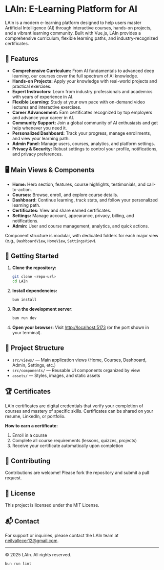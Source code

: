 # LAIn: E-Learning Platform for AI

LAIn is a modern e-learning platform designed to help users master Artificial Intelligence (AI) through interactive courses, hands-on projects, and a vibrant learning community. Built with Vue.js, LAIn provides a comprehensive curriculum, flexible learning paths, and industry-recognized certificates.

## 🚀 Features

- **Comprehensive Curriculum:** From AI fundamentals to advanced deep learning, our courses cover the full spectrum of AI knowledge.
- **Hands-on Projects:** Apply your knowledge with real-world projects and practical exercises.
- **Expert Instructors:** Learn from industry professionals and academics with years of experience in AI.
- **Flexible Learning:** Study at your own pace with on-demand video lectures and interactive exercises.
- **Career Advancement:** Earn certificates recognized by top employers and advance your career in AI.
- **Community Support:** Join a global community of AI enthusiasts and get help whenever you need it.
- **Personalized Dashboard:** Track your progress, manage enrollments, and view your learning path.
- **Admin Panel:** Manage users, courses, analytics, and platform settings.
- **Privacy & Security:** Robust settings to control your profile, notifications, and privacy preferences.

## 🖥️ Main Views & Components

- **Home:** Hero section, features, course highlights, testimonials, and call-to-action.
- **Courses:** Browse, enroll, and explore course details.
- **Dashboard:** Continue learning, track stats, and follow your personalized learning path.
- **Certificates:** View and share earned certificates.
- **Settings:** Manage account, appearance, privacy, billing, and notifications.
- **Admin:** User and course management, analytics, and quick actions.

Component structure is modular, with dedicated folders for each major view (e.g., `DashboardView`, `HomeView`, `SettingsView`).

## 🏁 Getting Started

1. **Clone the repository:**
   ```bash
   git clone <repo-url>
   cd LAIn
   ```
2. **Install dependencies:**
   ```bash
   bun install
   ```
3. **Run the development server:**
   ```bash
   bun run dev
   ```
4. **Open your browser:**
   Visit [http://localhost:5173](http://localhost:5173) (or the port shown in your terminal).

## 📂 Project Structure

- `src/views/` — Main application views (Home, Courses, Dashboard, Admin, Settings, etc.)
- `src/components/` — Reusable UI components organized by view
- `assets/` — Styles, images, and static assets

## 🏆 Certificates

LAIn certificates are digital credentials that verify your completion of courses and mastery of specific skills. Certificates can be shared on your resume, LinkedIn, or portfolio.

**How to earn a certificate:**
1. Enroll in a course
2. Complete all course requirements (lessons, quizzes, projects)
3. Receive your certificate automatically upon completion

## 🤝 Contributing

Contributions are welcome! Please fork the repository and submit a pull request.

## 📄 License

This project is licensed under the MIT License.

## 📬 Contact

For support or inquiries, please contact the LAIn team at [neilvallecer12@gmail.com](mailto:neilvallecer12@gmail.com).

---

© 2025 LAIn. All rights reserved.

```sh
bun run lint
```

